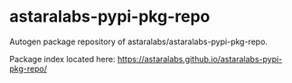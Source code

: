 # astaralabs-pypi-pkg-repo
Autogen package repository of astaralabs/astaralabs-pypi-pkg-repo.

Package index located here: https://astaralabs.github.io/astaralabs-pypi-pkg-repo/
